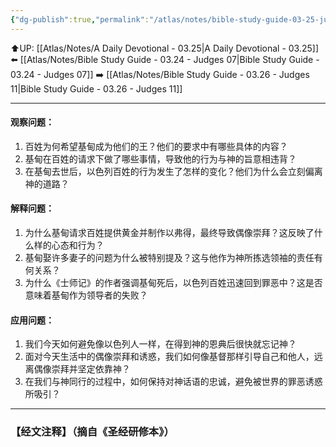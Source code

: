 ```yaml
---
{"dg-publish":true,"permalink":"/atlas/notes/bible-study-guide-03-25-judges-08-22-35/"}
---
```


⬆️UP: [[Atlas/Notes/A Daily Devotional - 03.25\|A Daily Devotional - 03.25]]
⬅️ [[Atlas/Notes/Bible Study Guide - 03.24 - Judges 07\|Bible Study Guide - 03.24 - Judges 07]]
➡️ [[Atlas/Notes/Bible Study Guide - 03.26 - Judges 11\|Bible Study Guide - 03.26 - Judges 11]] 

---

#### 观察问题：
1. 百姓为何希望基甸成为他们的王？他们的要求中有哪些具体的内容？
2. 基甸在百姓的请求下做了哪些事情，导致他的行为与神的旨意相违背？
3. 在基甸去世后，以色列百姓的行为发生了怎样的变化？他们为什么会立刻偏离神的道路？

#### 解释问题：
1. 为什么基甸请求百姓提供黄金并制作以弗得，最终导致偶像崇拜？这反映了什么样的心态和行为？
2. 基甸娶许多妻子的问题为什么被特别提及？这与他作为神所拣选领袖的责任有何关系？
3. 为什么《士师记》的作者强调基甸死后，以色列百姓迅速回到罪恶中？这是否意味着基甸作为领导者的失败？

#### 应用问题：
1. 我们今天如何避免像以色列人一样，在得到神的恩典后很快就忘记神？
2. 面对今天生活中的偶像崇拜和诱惑，我们如何像基督那样引导自己和他人，远离偶像崇拜并坚定依靠神？
3. 在我们与神同行的过程中，如何保持对神话语的忠诚，避免被世界的罪恶诱惑所吸引？


---
### 【经文注释】（摘自《圣经研修本》）
